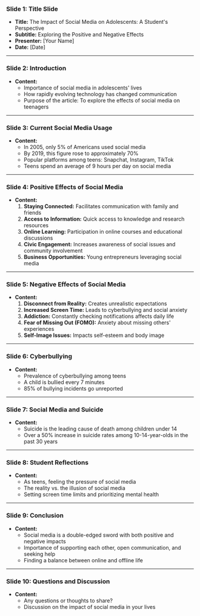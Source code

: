 ### Slide 1: Title Slide
- **Title:** The Impact of Social Media on Adolescents: A Student's Perspective
- **Subtitle:** Exploring the Positive and Negative Effects
- **Presenter:** [Your Name]
- **Date:** [Date]

---

### Slide 2: Introduction
- **Content:**
  - Importance of social media in adolescents' lives
  - How rapidly evolving technology has changed communication
  - Purpose of the article: To explore the effects of social media on teenagers

---

### Slide 3: Current Social Media Usage
- **Content:**
  - In 2005, only 5% of Americans used social media
  - By 2019, this figure rose to approximately 70%
  - Popular platforms among teens: Snapchat, Instagram, TikTok
  - Teens spend an average of 9 hours per day on social media

---

### Slide 4: Positive Effects of Social Media
- **Content:**
  1. **Staying Connected:** Facilitates communication with family and friends
  2. **Access to Information:** Quick access to knowledge and research resources
  3. **Online Learning:** Participation in online courses and educational discussions
  4. **Civic Engagement:** Increases awareness of social issues and community involvement
  5. **Business Opportunities:** Young entrepreneurs leveraging social media

---

### Slide 5: Negative Effects of Social Media
- **Content:**
  1. **Disconnect from Reality:** Creates unrealistic expectations
  2. **Increased Screen Time:** Leads to cyberbullying and social anxiety
  3. **Addiction:** Constantly checking notifications affects daily life
  4. **Fear of Missing Out (FOMO):** Anxiety about missing others' experiences
  5. **Self-Image Issues:** Impacts self-esteem and body image

---

### Slide 6: Cyberbullying
- **Content:**
  - Prevalence of cyberbullying among teens
  - A child is bullied every 7 minutes
  - 85% of bullying incidents go unreported

---

### Slide 7: Social Media and Suicide
- **Content:**
  - Suicide is the leading cause of death among children under 14
  - Over a 50% increase in suicide rates among 10-14-year-olds in the past 30 years

---

### Slide 8: Student Reflections
- **Content:**
  - As teens, feeling the pressure of social media
  - The reality vs. the illusion of social media
  - Setting screen time limits and prioritizing mental health

---

### Slide 9: Conclusion
- **Content:**
  - Social media is a double-edged sword with both positive and negative impacts
  - Importance of supporting each other, open communication, and seeking help
  - Finding a balance between online and offline life

---

### Slide 10: Questions and Discussion
- **Content:**
  - Any questions or thoughts to share?
  - Discussion on the impact of social media in your lives
